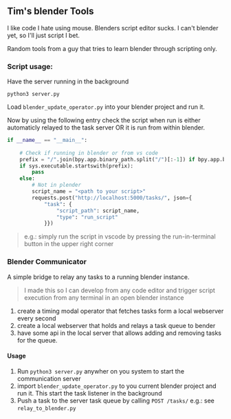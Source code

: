 ## Tim's blender Tools

I like code I hate using mouse. Blenders script editor sucks.
I can't blender yet, so I'll just script I bet.

Random tools from a guy that tries to learn blender through scripting only.

### Script usage:

Have the server running in the background

```
python3 server.py
```

Load `blender_update_operator.py` into your blender project and run it.

Now by using the following entry check the script when run is either automaticly relayed to the task server OR it is run from within blender.

```python
if __name__ == "__main__":
    
    # Check if running in blender or from vs code
    prefix = "/".join(bpy.app.binary_path.split("/")[:-1]) if bpy.app.binary_path else "//////"
    if sys.executable.startswith(prefix):
        pass
    else:
        # Not in plender
        script_name = "<path to your script>"
        requests.post("http://localhost:5000/tasks/", json={
            "task": {
                "script_path": script_name,
                "type": "run_script"
            }})

```

> e.g.: simply run the script in vscode by pressing the run-in-terminal button in the upper right corner

### Blender Communicator

A simple bridge to relay any tasks to a running blender instance.

> I made this so I can develop from any code editor and trigger script execution from any terminal in an open blender instance

1. create a timing modal operator that fetches tasks form a local webserver every second
2. create a local webserver that holds and relays a task queue to bender
3. have some api in the local server that allows adding and removing tasks for the queue.

#### Usage

1. Run `python3 server.py` anywher on you system to start the communication server
2. import `blender_update_operator.py` to you current blender project and run it. This start the task listener in the background
3. Push a task to the server task queue by calling `POST /tasks/` e.g.: see `relay_to_blender.py`

